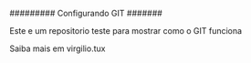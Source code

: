 ######### Configurando GIT #######

Este e um repositorio teste para mostrar como o GIT funciona

Saiba mais em virgilio.tux


